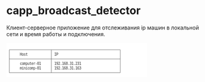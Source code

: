 # capp_broadcast_detector

Клиент-серверное приложение для отслеживания ip машин в локальной сети и время работы и подключения.

![](images/2022-11-29_22-05.png)
